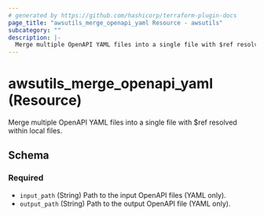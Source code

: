 ```yaml
---
# generated by https://github.com/hashicorp/terraform-plugin-docs
page_title: "awsutils_merge_openapi_yaml Resource - awsutils"
subcategory: ""
description: |-
  Merge multiple OpenAPI YAML files into a single file with $ref resolved within local files.
---
```


# awsutils_merge_openapi_yaml (Resource)

Merge multiple OpenAPI YAML files into a single file with $ref resolved within local files.



<!-- schema generated by tfplugindocs -->
## Schema

### Required

- `input_path` (String) Path to the input OpenAPI files (YAML only).
- `output_path` (String) Path to the output OpenAPI file (YAML only).
